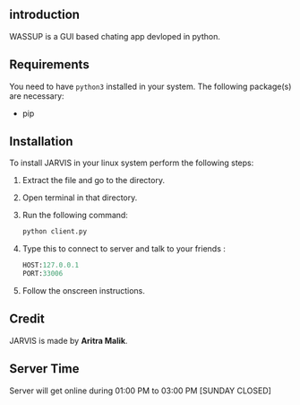 ## introduction
WASSUP is a GUI based chating app devloped in python.

## Requirements

You need to have `python3` installed in your system. The following package(s) are necessary:

- pip

## Installation

To install JARVIS in your linux system perform the following steps:

1. Extract the file and go to the directory.

2. Open terminal in that directory.

3. Run the following command:

   ```python
   python client.py
   ```

4. Type this to connect to server and talk to your friends :
    
    ```python
    HOST:127.0.0.1
    PORT:33006
   

5. Follow the onscreen instructions.



## Credit

JARVIS is made by **Aritra Malik**.

## Server Time

Server will get online during 01:00 PM to 03:00 PM [SUNDAY CLOSED]

